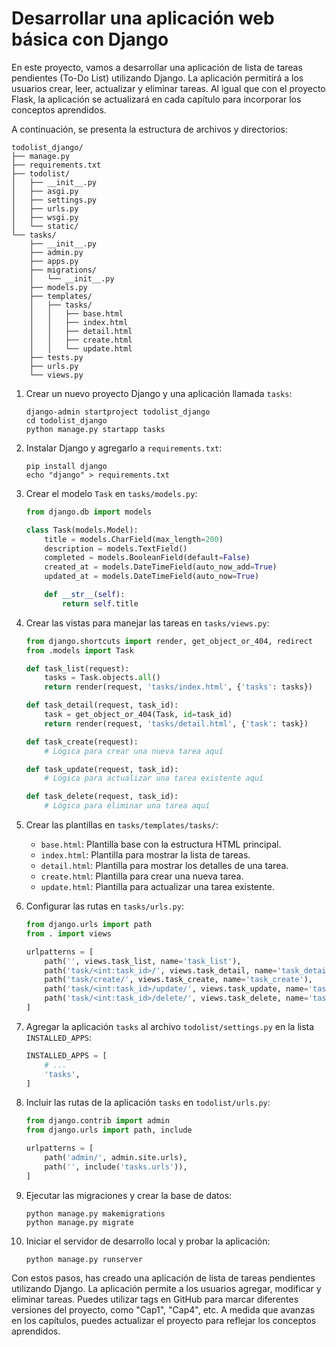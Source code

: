 # Desarrollar una aplicación web básica con Django

En este proyecto, vamos a desarrollar una aplicación de lista de tareas pendientes (To-Do List) utilizando Django. La aplicación permitirá a los usuarios crear, leer, actualizar y eliminar tareas. Al igual que con el proyecto Flask, la aplicación se actualizará en cada capítulo para incorporar los conceptos aprendidos.

A continuación, se presenta la estructura de archivos y directorios:

```
todolist_django/
├── manage.py
├── requirements.txt
├── todolist/
│   ├── __init__.py
│   ├── asgi.py
│   ├── settings.py
│   ├── urls.py
│   ├── wsgi.py
│   └── static/
└── tasks/
    ├── __init__.py
    ├── admin.py
    ├── apps.py
    ├── migrations/
    │   └── __init__.py
    ├── models.py
    ├── templates/
    │   ├── tasks/
    │   │   ├── base.html
    │   │   ├── index.html
    │   │   ├── detail.html
    │   │   ├── create.html
    │   │   └── update.html
    ├── tests.py
    ├── urls.py
    └── views.py
```

1. Crear un nuevo proyecto Django y una aplicación llamada `tasks`:
   ```
   django-admin startproject todolist_django
   cd todolist_django
   python manage.py startapp tasks
   ```

2. Instalar Django y agregarlo a `requirements.txt`:
   ```
   pip install django
   echo "django" > requirements.txt
   ```

3. Crear el modelo `Task` en `tasks/models.py`:
   ```python
   from django.db import models

   class Task(models.Model):
       title = models.CharField(max_length=200)
       description = models.TextField()
       completed = models.BooleanField(default=False)
       created_at = models.DateTimeField(auto_now_add=True)
       updated_at = models.DateTimeField(auto_now=True)

       def __str__(self):
           return self.title
   ```

4. Crear las vistas para manejar las tareas en `tasks/views.py`:
   ```python
   from django.shortcuts import render, get_object_or_404, redirect
   from .models import Task

   def task_list(request):
       tasks = Task.objects.all()
       return render(request, 'tasks/index.html', {'tasks': tasks})

   def task_detail(request, task_id):
       task = get_object_or_404(Task, id=task_id)
       return render(request, 'tasks/detail.html', {'task': task})

   def task_create(request):
       # Lógica para crear una nueva tarea aquí

   def task_update(request, task_id):
       # Lógica para actualizar una tarea existente aquí

   def task_delete(request, task_id):
       # Lógica para eliminar una tarea aquí
   ```

5. Crear las plantillas en `tasks/templates/tasks/`:
   - `base.html`: Plantilla base con la estructura HTML principal.
   - `index.html`: Plantilla para mostrar la lista de tareas.
   - `detail.html`: Plantilla para mostrar los detalles de una tarea.
   - `create.html`: Plantilla para crear una nueva tarea.
   - `update.html`: Plantilla para actualizar una tarea existente.

6. Configurar las rutas en `tasks/urls.py`:
   ```python
   from django.urls import path
   from . import views

   urlpatterns = [
       path('', views.task_list, name='task_list'),
       path('task/<int:task_id>/', views.task_detail, name='task_detail'),
       path('task/create/', views.task_create, name='task_create'),
       path('task/<int:task_id>/update/', views.task_update, name='task_update'),
       path('task/<int:task_id>/delete/', views.task_delete, name='task_delete'),
   ]
   ```

7. Agregar la aplicación `tasks` al archivo `todolist/settings.py` en la lista `INSTALLED_APPS`:
   ```python
   INSTALLED_APPS = [
       # ...
       'tasks',
   ]
   ```

8. Incluir las rutas de la aplicación `tasks` en `todolist/urls.py`:
   ```python
   from django.contrib import admin
   from django.urls import path, include

   urlpatterns = [
       path('admin/', admin.site.urls),
       path('', include('tasks.urls')),
   ]
   ```

9. Ejecutar las migraciones y crear la base de datos:
   ```
   python manage.py makemigrations
   python manage.py migrate
   ```

10. Iniciar el servidor de desarrollo local y probar la aplicación:
    ```
    python manage.py runserver
    ```

Con estos pasos, has creado una aplicación de lista de tareas pendientes utilizando Django. La aplicación permite a los usuarios agregar, modificar y eliminar tareas. Puedes utilizar tags en GitHub para marcar diferentes versiones del proyecto, como "Cap1", "Cap4", etc. A medida que avanzas en los capítulos, puedes actualizar el proyecto para reflejar los conceptos aprendidos.